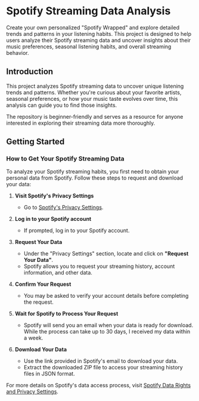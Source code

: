 # Spotify Streaming Data Analysis

Create your own personalized "Spotify Wrapped" and explore detailed trends and patterns in your listening habits. This project is designed to help users analyze their Spotify streaming data and uncover insights about their music preferences, seasonal listening habits, and overall streaming behavior.

## Introduction

This project analyzes Spotify streaming data to uncover unique listening trends and patterns. Whether you're curious about your favorite artists, seasonal preferences, or how your music taste evolves over time, this analysis can guide you to find those insights.

The repository is beginner-friendly and serves as a resource for anyone interested in exploring their streaming data more thoroughly.

## Getting Started

### How to Get Your Spotify Streaming Data

To analyze your Spotify streaming habits, you first need to obtain your personal data from Spotify. Follow these steps to request and download your data:

1. **Visit Spotify's Privacy Settings**  
   - Go to [Spotify's Privacy Settings](https://www.spotify.com/account/privacy/).

2. **Log in to your Spotify account**  
   - If prompted, log in to your Spotify account.

3. **Request Your Data**  
   - Under the "Privacy Settings" section, locate and click on **"Request Your Data"**.  
   - Spotify allows you to request your streaming history, account information, and other data.

4. **Confirm Your Request**  
   - You may be asked to verify your account details before completing the request.

5. **Wait for Spotify to Process Your Request**  
   - Spotify will send you an email when your data is ready for download. While the process can take up to 30 days, I received my data within a week.

6. **Download Your Data**  
   - Use the link provided in Spotify's email to download your data.  
   - Extract the downloaded ZIP file to access your streaming history files in JSON format.

For more details on Spotify's data access process, visit [Spotify Data Rights and Privacy Settings](https://www.spotify.com/account/privacy/).


